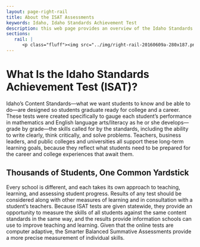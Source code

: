 ```yaml
---
layout: page-right-rail
title: About the ISAT Assessments
keywords: Idaho, Idaho Standards Achievement Test
description: this web page provides an overview of the Idaho Standards Achievement Test (ISAT) comprehensive system of assessments.
sections:
   rail: |
      <p class="fluff"><img src="../img/right-rail-20160609a-280x187.png" /></p>
---
```


# What Is the Idaho Standards Achievement Test (ISAT)?

Idaho’s Content Standards—what we want students to know and be able to do—are designed so students graduate ready for college and a career. These tests were created specifically to gauge each student’s performance in mathematics and English language arts/literacy as he or she develops—grade by grade—the skills called for by the standards, including the ability to write clearly, think critically, and solve problems. Teachers, business leaders, and public colleges and universities all support these long-term learning goals, because they reflect what students need to be prepared for the career and college experiences that await them.


## Thousands of Students, One Common Yardstick

Every school is different, and each takes its own approach to teaching, learning, and assessing student progress. Results of any test should be considered along with other measures of learning and in consultation with a student’s teachers. Because ISAT tests are given statewide, they provide an opportunity to measure the skills of all students against the same content standards in the same way, and the results provide information schools can use to improve teaching and learning. Given that the online tests are computer adaptive, the Smarter Balanced Summative Assessments provide a more precise measurement of individual skills.
